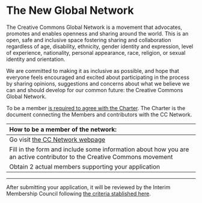 # The New Global Network

The Creative Commons Global Network is a movement that advocates, promotes and enables openness and sharing around the world. This is an open, safe and inclusive space fostering sharing and collaboration regardless of age, disability, ethnicity, gender identity and expression, level of experience, nationality, personal appearance, race, religion, or sexual identity and orientation.

We are committed to making it as inclusive as possible, and hope that everyone feels encouraged and excited about participating in the process by sharing opinions, suggestions and concerns about what we believe we can and should develop for our common future: the Creative Commons Global Network.

To be a member [is required to agree with the Charter](Global_Network_Membership_Charter.md). The Charter is the document connecting the Members and contributors with the CC Network. 

| How to be a member of the network: |  
|:--|
| Go visit [the CC Network webpage](https://network.creativecommons.org) | 
| Fill in the form and include some information about how you are an active contributor to the Creative Commons movement |
| Obtain 2 actual members supporting your application | 

---

After submitting your application, it will be reviewed by the Interim Membership Council following [the criteria stablished here](Guide_for_approve_new_members.md).